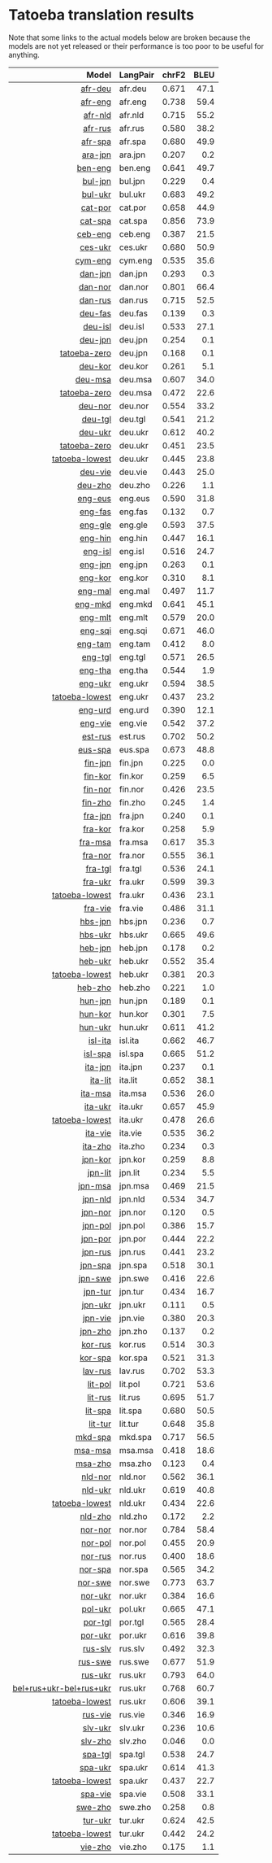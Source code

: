 # Tatoeba translation results

Note that some links to the actual models below are broken
because the models are not yet released or their performance is too poor
to be useful for anything.

| Model            | LangPair   | chrF2      | BLEU     |
|-----------------:|------------|-----------:|---------:|
| [afr-deu](models/afr-deu) | afr.deu | 0.671 | 47.1 |
| [afr-eng](models/afr-eng) | afr.eng | 0.738 | 59.4 |
| [afr-nld](models/afr-nld) | afr.nld | 0.715 | 55.2 |
| [afr-rus](models/afr-rus) | afr.rus | 0.580 | 38.2 |
| [afr-spa](models/afr-spa) | afr.spa | 0.680 | 49.9 |
| [ara-jpn](models/ara-jpn) | ara.jpn | 0.207 | 0.2 |
| [ben-eng](models/ben-eng) | ben.eng | 0.641 | 49.7 |
| [bul-jpn](models/bul-jpn) | bul.jpn | 0.229 | 0.4 |
| [bul-ukr](models/bul-ukr) | bul.ukr | 0.683 | 49.2 |
| [cat-por](models/cat-por) | cat.por | 0.658 | 44.9 |
| [cat-spa](models/cat-spa) | cat.spa | 0.856 | 73.9 |
| [ceb-eng](models/ceb-eng) | ceb.eng | 0.387 | 21.5 |
| [ces-ukr](models/ces-ukr) | ces.ukr | 0.680 | 50.9 |
| [cym-eng](models/cym-eng) | cym.eng | 0.535 | 35.6 |
| [dan-jpn](models/dan-jpn) | dan.jpn | 0.293 | 0.3 |
| [dan-nor](models/dan-nor) | dan.nor | 0.801 | 66.4 |
| [dan-rus](models/dan-rus) | dan.rus | 0.715 | 52.5 |
| [deu-fas](models/deu-fas) | deu.fas | 0.139 | 0.3 |
| [deu-isl](models/deu-isl) | deu.isl | 0.533 | 27.1 |
| [deu-jpn](models/deu-jpn) | deu.jpn | 0.254 | 0.1 |
| [tatoeba-zero](models/tatoeba-zero) | deu.jpn | 0.168 | 0.1 |
| [deu-kor](models/deu-kor) | deu.kor | 0.261 | 5.1 |
| [deu-msa](models/deu-msa) | deu.msa | 0.607 | 34.0 |
| [tatoeba-zero](models/tatoeba-zero) | deu.msa | 0.472 | 22.6 |
| [deu-nor](models/deu-nor) | deu.nor | 0.554 | 33.2 |
| [deu-tgl](models/deu-tgl) | deu.tgl | 0.541 | 21.2 |
| [deu-ukr](models/deu-ukr) | deu.ukr | 0.612 | 40.2 |
| [tatoeba-zero](models/tatoeba-zero) | deu.ukr | 0.451 | 23.5 |
| [tatoeba-lowest](models/tatoeba-lowest) | deu.ukr | 0.445 | 23.8 |
| [deu-vie](models/deu-vie) | deu.vie | 0.443 | 25.0 |
| [deu-zho](models/deu-zho) | deu.zho | 0.226 | 1.1 |
| [eng-eus](models/eng-eus) | eng.eus | 0.590 | 31.8 |
| [eng-fas](models/eng-fas) | eng.fas | 0.132 | 0.7 |
| [eng-gle](models/eng-gle) | eng.gle | 0.593 | 37.5 |
| [eng-hin](models/eng-hin) | eng.hin | 0.447 | 16.1 |
| [eng-isl](models/eng-isl) | eng.isl | 0.516 | 24.7 |
| [eng-jpn](models/eng-jpn) | eng.jpn | 0.263 | 0.1 |
| [eng-kor](models/eng-kor) | eng.kor | 0.310 | 8.1 |
| [eng-mal](models/eng-mal) | eng.mal | 0.497 | 11.7 |
| [eng-mkd](models/eng-mkd) | eng.mkd | 0.641 | 45.1 |
| [eng-mlt](models/eng-mlt) | eng.mlt | 0.579 | 20.0 |
| [eng-sqi](models/eng-sqi) | eng.sqi | 0.671 | 46.0 |
| [eng-tam](models/eng-tam) | eng.tam | 0.412 | 8.0 |
| [eng-tgl](models/eng-tgl) | eng.tgl | 0.571 | 26.5 |
| [eng-tha](models/eng-tha) | eng.tha | 0.544 | 1.9 |
| [eng-ukr](models/eng-ukr) | eng.ukr | 0.594 | 38.5 |
| [tatoeba-lowest](models/tatoeba-lowest) | eng.ukr | 0.437 | 23.2 |
| [eng-urd](models/eng-urd) | eng.urd | 0.390 | 12.1 |
| [eng-vie](models/eng-vie) | eng.vie | 0.542 | 37.2 |
| [est-rus](models/est-rus) | est.rus | 0.702 | 50.2 |
| [eus-spa](models/eus-spa) | eus.spa | 0.673 | 48.8 |
| [fin-jpn](models/fin-jpn) | fin.jpn | 0.225 | 0.0 |
| [fin-kor](models/fin-kor) | fin.kor | 0.259 | 6.5 |
| [fin-nor](models/fin-nor) | fin.nor | 0.426 | 23.5 |
| [fin-zho](models/fin-zho) | fin.zho | 0.245 | 1.4 |
| [fra-jpn](models/fra-jpn) | fra.jpn | 0.240 | 0.1 |
| [fra-kor](models/fra-kor) | fra.kor | 0.258 | 5.9 |
| [fra-msa](models/fra-msa) | fra.msa | 0.617 | 35.3 |
| [fra-nor](models/fra-nor) | fra.nor | 0.555 | 36.1 |
| [fra-tgl](models/fra-tgl) | fra.tgl | 0.536 | 24.1 |
| [fra-ukr](models/fra-ukr) | fra.ukr | 0.599 | 39.3 |
| [tatoeba-lowest](models/tatoeba-lowest) | fra.ukr | 0.436 | 23.1 |
| [fra-vie](models/fra-vie) | fra.vie | 0.486 | 31.1 |
| [hbs-jpn](models/hbs-jpn) | hbs.jpn | 0.236 | 0.7 |
| [hbs-ukr](models/hbs-ukr) | hbs.ukr | 0.665 | 49.6 |
| [heb-jpn](models/heb-jpn) | heb.jpn | 0.178 | 0.2 |
| [heb-ukr](models/heb-ukr) | heb.ukr | 0.552 | 35.4 |
| [tatoeba-lowest](models/tatoeba-lowest) | heb.ukr | 0.381 | 20.3 |
| [heb-zho](models/heb-zho) | heb.zho | 0.221 | 1.0 |
| [hun-jpn](models/hun-jpn) | hun.jpn | 0.189 | 0.1 |
| [hun-kor](models/hun-kor) | hun.kor | 0.301 | 7.5 |
| [hun-ukr](models/hun-ukr) | hun.ukr | 0.611 | 41.2 |
| [isl-ita](models/isl-ita) | isl.ita | 0.662 | 46.7 |
| [isl-spa](models/isl-spa) | isl.spa | 0.665 | 51.2 |
| [ita-jpn](models/ita-jpn) | ita.jpn | 0.237 | 0.1 |
| [ita-lit](models/ita-lit) | ita.lit | 0.652 | 38.1 |
| [ita-msa](models/ita-msa) | ita.msa | 0.536 | 26.0 |
| [ita-ukr](models/ita-ukr) | ita.ukr | 0.657 | 45.9 |
| [tatoeba-lowest](models/tatoeba-lowest) | ita.ukr | 0.478 | 26.6 |
| [ita-vie](models/ita-vie) | ita.vie | 0.535 | 36.2 |
| [ita-zho](models/ita-zho) | ita.zho | 0.234 | 0.3 |
| [jpn-kor](models/jpn-kor) | jpn.kor | 0.259 | 8.8 |
| [jpn-lit](models/jpn-lit) | jpn.lit | 0.234 | 5.5 |
| [jpn-msa](models/jpn-msa) | jpn.msa | 0.469 | 21.5 |
| [jpn-nld](models/jpn-nld) | jpn.nld | 0.534 | 34.7 |
| [jpn-nor](models/jpn-nor) | jpn.nor | 0.120 | 0.5 |
| [jpn-pol](models/jpn-pol) | jpn.pol | 0.386 | 15.7 |
| [jpn-por](models/jpn-por) | jpn.por | 0.444 | 22.2 |
| [jpn-rus](models/jpn-rus) | jpn.rus | 0.441 | 23.2 |
| [jpn-spa](models/jpn-spa) | jpn.spa | 0.518 | 30.1 |
| [jpn-swe](models/jpn-swe) | jpn.swe | 0.416 | 22.6 |
| [jpn-tur](models/jpn-tur) | jpn.tur | 0.434 | 16.7 |
| [jpn-ukr](models/jpn-ukr) | jpn.ukr | 0.111 | 0.5 |
| [jpn-vie](models/jpn-vie) | jpn.vie | 0.380 | 20.3 |
| [jpn-zho](models/jpn-zho) | jpn.zho | 0.137 | 0.2 |
| [kor-rus](models/kor-rus) | kor.rus | 0.514 | 30.3 |
| [kor-spa](models/kor-spa) | kor.spa | 0.521 | 31.3 |
| [lav-rus](models/lav-rus) | lav.rus | 0.702 | 53.3 |
| [lit-pol](models/lit-pol) | lit.pol | 0.721 | 53.6 |
| [lit-rus](models/lit-rus) | lit.rus | 0.695 | 51.7 |
| [lit-spa](models/lit-spa) | lit.spa | 0.680 | 50.5 |
| [lit-tur](models/lit-tur) | lit.tur | 0.648 | 35.8 |
| [mkd-spa](models/mkd-spa) | mkd.spa | 0.717 | 56.5 |
| [msa-msa](models/msa-msa) | msa.msa | 0.418 | 18.6 |
| [msa-zho](models/msa-zho) | msa.zho | 0.123 | 0.4 |
| [nld-nor](models/nld-nor) | nld.nor | 0.562 | 36.1 |
| [nld-ukr](models/nld-ukr) | nld.ukr | 0.619 | 40.8 |
| [tatoeba-lowest](models/tatoeba-lowest) | nld.ukr | 0.434 | 22.6 |
| [nld-zho](models/nld-zho) | nld.zho | 0.172 | 2.2 |
| [nor-nor](models/nor-nor) | nor.nor | 0.784 | 58.4 |
| [nor-pol](models/nor-pol) | nor.pol | 0.455 | 20.9 |
| [nor-rus](models/nor-rus) | nor.rus | 0.400 | 18.6 |
| [nor-spa](models/nor-spa) | nor.spa | 0.565 | 34.2 |
| [nor-swe](models/nor-swe) | nor.swe | 0.773 | 63.7 |
| [nor-ukr](models/nor-ukr) | nor.ukr | 0.384 | 16.6 |
| [pol-ukr](models/pol-ukr) | pol.ukr | 0.665 | 47.1 |
| [por-tgl](models/por-tgl) | por.tgl | 0.565 | 28.4 |
| [por-ukr](models/por-ukr) | por.ukr | 0.616 | 39.8 |
| [rus-slv](models/rus-slv) | rus.slv | 0.492 | 32.3 |
| [rus-swe](models/rus-swe) | rus.swe | 0.677 | 51.9 |
| [rus-ukr](models/rus-ukr) | rus.ukr | 0.793 | 64.0 |
| [bel+rus+ukr-bel+rus+ukr](models/bel+rus+ukr-bel+rus+ukr) | rus.ukr | 0.768 | 60.7 |
| [tatoeba-lowest](models/tatoeba-lowest) | rus.ukr | 0.606 | 39.1 |
| [rus-vie](models/rus-vie) | rus.vie | 0.346 | 16.9 |
| [slv-ukr](models/slv-ukr) | slv.ukr | 0.236 | 10.6 |
| [slv-zho](models/slv-zho) | slv.zho | 0.046 | 0.0 |
| [spa-tgl](models/spa-tgl) | spa.tgl | 0.538 | 24.7 |
| [spa-ukr](models/spa-ukr) | spa.ukr | 0.614 | 41.3 |
| [tatoeba-lowest](models/tatoeba-lowest) | spa.ukr | 0.437 | 22.7 |
| [spa-vie](models/spa-vie) | spa.vie | 0.508 | 33.1 |
| [swe-zho](models/swe-zho) | swe.zho | 0.258 | 0.8 |
| [tur-ukr](models/tur-ukr) | tur.ukr | 0.624 | 42.5 |
| [tatoeba-lowest](models/tatoeba-lowest) | tur.ukr | 0.442 | 24.2 |
| [vie-zho](models/vie-zho) | vie.zho | 0.175 | 1.1 |
